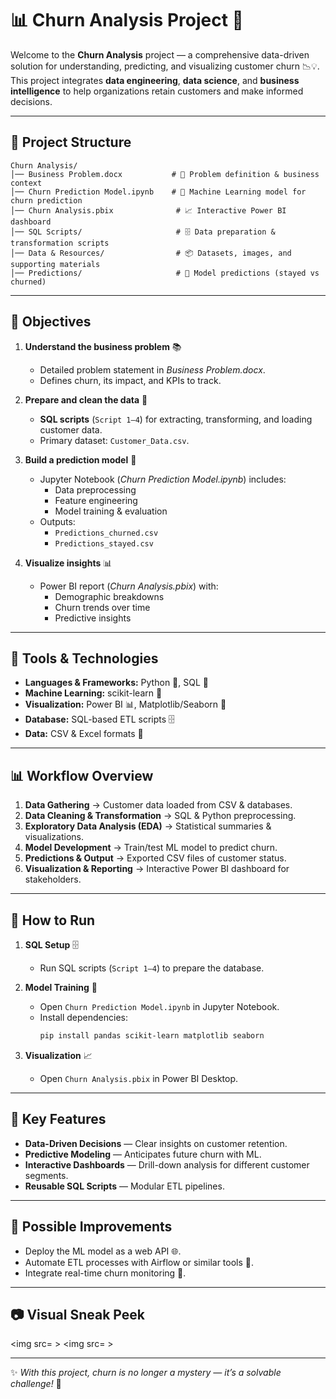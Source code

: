 # 📊 Churn Analysis Project 🚀

Welcome to the **Churn Analysis** project — a comprehensive data-driven solution for understanding, predicting, and visualizing customer churn 📉💡. This project integrates **data engineering**, **data science**, and **business intelligence** to help organizations retain customers and make informed decisions.  

---

## 📁 Project Structure  

```
Churn Analysis/
│── Business Problem.docx           # 📜 Problem definition & business context
│── Churn Prediction Model.ipynb    # 🤖 Machine Learning model for churn prediction
│── Churn Analysis.pbix              # 📈 Interactive Power BI dashboard
│── SQL Scripts/                     # 🗄️ Data preparation & transformation scripts
│── Data & Resources/                # 📦 Datasets, images, and supporting materials
│── Predictions/                     # 📑 Model predictions (stayed vs churned)
```

---

## 🎯 Objectives  
1. **Understand the business problem** 📚  
   - Detailed problem statement in *Business Problem.docx*.
   - Defines churn, its impact, and KPIs to track.  

2. **Prepare and clean the data** 🧹  
   - **SQL scripts** (`Script 1–4`) for extracting, transforming, and loading customer data.  
   - Primary dataset: `Customer_Data.csv`.  

3. **Build a prediction model** 🤖  
   - Jupyter Notebook (*Churn Prediction Model.ipynb*) includes:
     - Data preprocessing
     - Feature engineering
     - Model training & evaluation
   - Outputs:
     - `Predictions_churned.csv`
     - `Predictions_stayed.csv`

4. **Visualize insights** 📊  
   - Power BI report (*Churn Analysis.pbix*) with:
     - Demographic breakdowns
     - Churn trends over time
     - Predictive insights  

---

## 🔧 Tools & Technologies  
- **Languages & Frameworks:** Python 🐍, SQL 💾  
- **Machine Learning:** scikit-learn 🤖  
- **Visualization:** Power BI 📊, Matplotlib/Seaborn 🎨  
- **Database:** SQL-based ETL scripts 🗄️  
- **Data:** CSV & Excel formats 📑  

---

## 📊 Workflow Overview  
1. **Data Gathering** → Customer data loaded from CSV & databases.  
2. **Data Cleaning & Transformation** → SQL & Python preprocessing.  
3. **Exploratory Data Analysis (EDA)** → Statistical summaries & visualizations.  
4. **Model Development** → Train/test ML model to predict churn.  
5. **Predictions & Output** → Exported CSV files of customer status.  
6. **Visualization & Reporting** → Interactive Power BI dashboard for stakeholders.  

---

## 🚀 How to Run  
1. **SQL Setup** 🗄️  
   - Run SQL scripts (`Script 1–4`) to prepare the database.  

2. **Model Training** 🤖  
   - Open `Churn Prediction Model.ipynb` in Jupyter Notebook.
   - Install dependencies:  
     ```bash
     pip install pandas scikit-learn matplotlib seaborn
     ```

3. **Visualization** 📈  
   - Open `Churn Analysis.pbix` in Power BI Desktop.  

---

## 🌟 Key Features  
- **Data-Driven Decisions** — Clear insights on customer retention.  
- **Predictive Modeling** — Anticipates future churn with ML.  
- **Interactive Dashboards** — Drill-down analysis for different customer segments.  
- **Reusable SQL Scripts** — Modular ETL pipelines.  

---

## 📌 Possible Improvements  
- Deploy the ML model as a web API 🌐.  
- Automate ETL processes with Airflow or similar tools 🔄.  
- Integrate real-time churn monitoring 📡.  

---

## 📷 Visual Sneak Peek  
<img src= ></img>
<img src= ></img> 

---

✨ *With this project, churn is no longer a mystery — it’s a solvable challenge!* 🚀  
